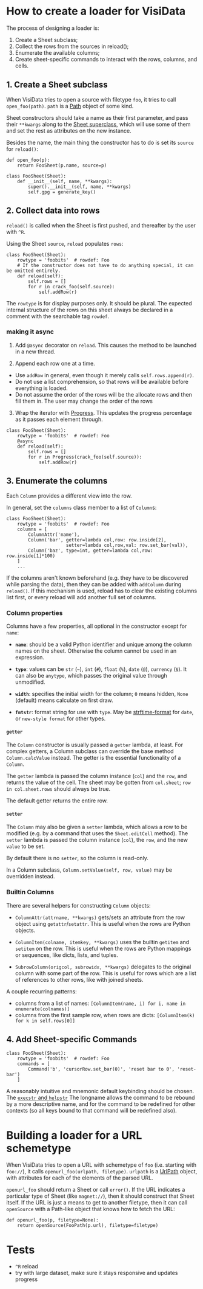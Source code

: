 # How to create a loader for VisiData


The process of designing a loader is:

1. Create a Sheet subclass;
2. Collect the rows from the sources in reload();
3. Enumerate the available columns;
4. Create sheet-specific commands to interact with the rows, columns, and cells.

## 1. Create a Sheet subclass

When VisiData tries to open a source with filetype `foo`, it tries to call `open_foo(path)`.  `path` is a [Path](/api/Path) object of some kind.

Sheet constructors should take a name as their first parameter, and pass their `**kwargs` along to the [Sheet superclass](/api/Sheet), which will use some of them and set the rest as attributes on the new instance.

Besides the name, the main thing the constructor has to do is set its `source` for `reload()`:

```
def open_foo(p):
    return FooSheet(p.name, source=p)

class FooSheet(Sheet):
    def __init__(self, name, **kwargs):
        super().__init__(self, name, **kwargs)
        self.gpg = generate_key()
```

## 2. Collect data into rows

`reload()` is called when the Sheet is first pushed, and thereafter by the user with `^R`.

Using the Sheet `source`, `reload` populates `rows`:

```
class FooSheet(Sheet):
    rowtype = 'foobits'  # rowdef: Foo
    # If the constructor does not have to do anything special, it can be omitted entirely.
    def reload(self):
        self.rows = []
        for r in crack_foo(self.source):
            self.addRow(r)
```

The `rowtype` is for display purposes only.  It should be plural.
The expected internal structure of the rows on this sheet always be declared in a comment with the searchable tag `rowdef`.

### making it async

1. Add `@async` decorator on `reload`.  This causes the method to be launched in a new thread.

2. Append each row one at a time.
  - Use `addRow` in general, even though it merely calls `self.rows.append(r)`.
  - Do not use a list comprehension, so that rows will be available before everything is loaded.
  - Do not assume the order of the rows will be the allocate rows and then fill them in.  The user may change the order of the rows 

3. Wrap the iterator with [Progress](/api/Progress).  This updates the progress percentage as it passes each element through.

```
class FooSheet(Sheet):
    rowtype = 'foobits'  # rowdef: Foo
    @async
    def reload(self):
        self.rows = []
        for r in Progress(crack_foo(self.source)):
            self.addRow(r)
```

## 3. Enumerate the columns

Each `Column` provides a different view into the row.

In general, set the `columns` class member to a list of `Column`s:

```
class FooSheet(Sheet):
    rowtype = 'foobits'  # rowdef: Foo
    columns = [
        ColumnAttr('name'),
        Column('bar', getter=lambda col,row: row.inside[2],
                      setter=lambda col,row,val: row.set_bar(val)),
        Column('baz', type=int, getter=lambda col,row: row.inside[1]*100)
    ]
    ...
```

If the columns aren't known beforehand (e.g. they have to be discovered while parsing the data), then they can be added with `addColumn` during `reload()`.
If this mechanism is used, reload has to clear the existing columns list first, or every reload will add another full set of columns.

### Column properties

Columns have a few properties, all optional in the constructor except for `name`:

* **`name`**: should be a valid Python identifier and unique among the column names on the sheet.  Otherwise the column cannot be used in an expression.

* **`type`**: values can be `str` (`~`), `int` (`#`), `float` (`%`), `date` (`@`), `currency` (`$`).  It can also be `anytype`, which passes the original value through unmodified.

* **`width`**: specifies the initial width for the column; `0` means hidden, `None` (default) means calculate on first draw.

* **`fmtstr`**: format string for use with `type`.  May be [strftime-format]() for `date`, or `new-style format` for other types.

#### `getter`

The `Column` constructor is usually passed a `getter` lambda, at least.
For complex getters, a Column subclass can override the base method `Column.calcValue` instead.
The getter is the essential functionality of a `Column`.

The `getter` lambda is passed the column instance (`col`) and the `row`, and returns the value of the cell.
The sheet may be gotten from `col.sheet`; `row in col.sheet.rows` should always be true.

The default getter returns the entire row.


#### `setter`

The `Column` may also be given a `setter` lambda, which allows a row to be modified (e.g. by a command that uses the `Sheet.editCell` method).
The `setter` lambda is passed the column instance (`col`), the `row`, and the new `value` to be set.

By default there is no `setter`, so the column is read-only.

In a Column subclass, `Column.setValue(self, row, value)` may be overridden instead.

### Builtin Columns

There are several helpers for constructing `Column` objects:

* `ColumnAttr(attrname, **kwargs)` gets/sets an attribute from the row object using `getattr`/`setattr`.
  This is useful when the rows are Python objects.

* `ColumnItem(colname, itemkey, **kwargs)` uses the builtin `getitem` and `setitem` on the row.
  This is useful when the rows are Python mappings or sequences, like dicts, lists, and tuples.

* `SubrowColumn(origcol, subrowidx, **kwargs)` delegates to the original column with some part of the row.
This is useful for rows which are a list of references to other rows, like with joined sheets.

A couple recurring patterns:

- columns from a list of names: `[ColumnItem(name, i) for i, name in enumerate(colnames)]`
- columns from the first sample row, when rows are dicts: `[ColumnItem(k) for k in self.rows[0]]`

## 4. Add Sheet-specific Commands

```
class FooSheet(Sheet):
    rowtype = 'foobits'  # rowdef: Foo
    commands = [
        Command('b', 'cursorRow.set_bar(0)', 'reset bar to 0', 'reset-bar')
    ]
```

A reasonably intuitive and mnemonic default keybinding should be chosen.
The [`execstr` and `helpstr`](/api/Command)
The longname allows the command to be rebound by a more descriptive name, and for the command to be redefined for other contexts (so all keys bound to that command will be redefined also).

# Building a loader for a URL schemetype

When VisiData tries to open a URL with schemetype of `foo` (i.e. starting with `foo://`), it calls `openurl_foo(urlpath, filetype)`.  `urlpath` is a [UrlPath](/api/Path#UrlPath) object, with attributes for each of the elements of the parsed URL.

`openurl_foo` should return a Sheet or call `error()`.
If the URL indicates a particular type of Sheet (like `magnet://`), then it should construct that Sheet itself.
If the URL is just a means to get to another filetype, then it can call `openSource` with a Path-like object that knows how to fetch the URL:

```
def openurl_foo(p, filetype=None):
    return openSource(FooPath(p.url), filetype=filetype)
```

# Tests

- `^R` reload
- try with large dataset, make sure it stays responsive and updates progress
